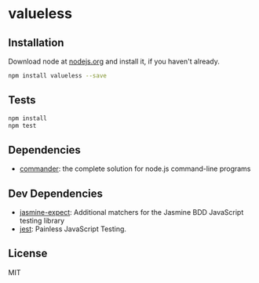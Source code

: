 # valueless 



## Installation

Download node at [nodejs.org](http://nodejs.org) and install it, if you haven't already.

```sh
npm install valueless --save
```


## Tests

```sh
npm install
npm test
```

## Dependencies

- [commander](https://github.com/tj/commander.js): the complete solution for node.js command-line programs

## Dev Dependencies

- [jasmine-expect](https://github.com/JamieMason/Jasmine-Matchers): Additional matchers for the Jasmine BDD JavaScript testing library
- [jest](https://github.com/facebook/jest): Painless JavaScript Testing.


## License

MIT

